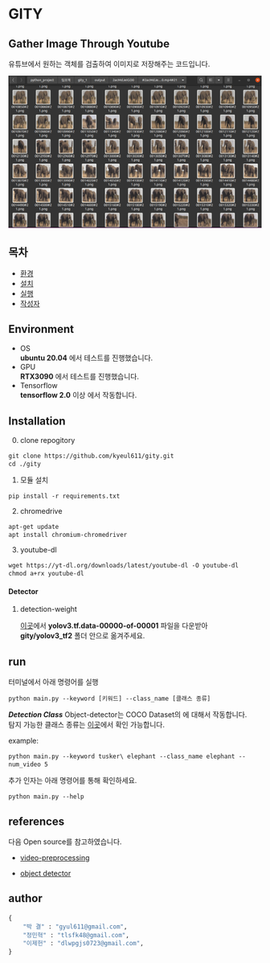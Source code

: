 # GITY
Gather Image Through Youtube
---
유튜브에서 원하는 객체를 검출하여 이미지로 저장해주는 코드입니다.  

<img src="./information/image1.png">



## 목차

- [환경](#environment)
- [설치](#installation)
- [실행](#run)
- [작성자](#author)
## Environment
+ OS  
  __ubuntu 20.04__ 에서 테스트를 진행했습니다.
+  GPU  
  __RTX3090__ 에서 테스트를 진행했습니다.
+ Tensorflow  
  __tensorflow 2.0__ 이상 에서 작동합니다.



## Installation
0. clone repogitory
```
git clone https://github.com/kyeul611/gity.git
cd ./gity
```
1. 모듈 설치
```
pip install -r requirements.txt
```

2. chromedrive
```
apt-get update
apt install chromium-chromedriver
```
3. youtube-dl
```
wget https://yt-dl.org/downloads/latest/youtube-dl -O youtube-dl
chmod a+rx youtube-dl
```

#### Detector
1. detection-weight

   [이곳](https://drive.google.com/drive/folders/1zB0tJ1U7zNmxUGGbpSF9RhG2szbK1m1r)에서 __yolov3.tf.data-00000-of-00001__ 파일을 다운받아 __gity/yolov3_tf2__ 폴더 안으로 옮겨주세요.



## run

터미널에서 아래 명령어를 실행
```
python main.py --keyword [키워드] --class_name [클래스 종류] 
```

  ___Detection Class___
   Object-detector는 COCO Dataset의 에 대해서 작동합니다.  
   탐지 가능한 클래스 종류는 [이곳](./information/class_list.txt)에서 확인 가능합니다.

example:

```
python main.py --keyword tusker\ elephant --class_name elephant --num_video 5 
```

추가 인자는 아래 명령어를 통해 확인하세요.
```
python main.py --help
```



## references

다음 Open source를 참고하였습니다.

+ [video-preprocessing](https://github.com/AliaksandrSiarohin/video-preprocessing)

+ [object detector](https://github.com/zzh8829/yolov3-tf2)



## author

```python
{
	"박 결" : "gyul611@gmail.com",
	"정민혁" : "tlsfk48@gmail.com",
	"이제헌" : "dlwpgjs0723@gmail.com",
}
```
